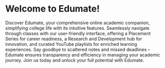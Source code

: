 <!DOCTYPE html>
<html lang="en">
<head>
    <meta charset="UTF-8">
    <meta name="viewport" content="width=device-width, initial-scale=1.0">
    <title>Edumate: Your Academic Companion</title>
</head>
<body>
    <h1>Welcome to Edumate!</h1>
    <p>Discover Edumate, your comprehensive online academic companion, simplifying college life with its intuitive features. Seamlessly navigate through classes with our user-friendly interface, offering a Placement Series for career readiness, a Research and Development hub for innovation, and curated YouTube playlists for enriched learning experiences. Say goodbye to scattered notes and missed deadlines – Edumate ensures transparency and efficiency in managing your academic journey. Join us today and unlock your full potential with Edumate.</p>
</body>
</html>
